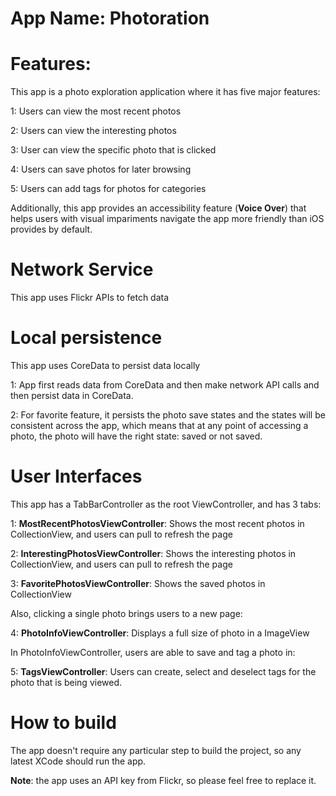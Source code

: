 # App Name: Photoration

# Features:

This app is a photo exploration application where it has five major features:

1: Users can view the most recent photos 

2: Users can view the interesting photos

3: User can view the specific photo that is clicked

4: Users can save photos for later browsing

5: Users can add tags for photos for categories

Additionally, this app provides an accessibility feature (**Voice Over**) that helps users with visual impariments navigate the app more friendly than iOS provides by default. 

# Network Service
This app uses Flickr APIs to fetch data

# Local persistence
This app uses CoreData to persist data locally

1: App first reads data from CoreData and then make network API calls and then persist data in CoreData. 

2: For favorite feature, it persists the photo save states and the states will be consistent across the app, which means that at any point of accessing a photo, the photo will have the right state: saved or not saved. 


# User Interfaces
This app has a TabBarController as the root ViewController, and has 3 tabs:

1: **MostRecentPhotosViewController**: Shows the most recent photos in CollectionView, and users can pull to refresh the page

2: **InterestingPhotosViewController**: Shows the interesting photos in CollectionView, and users can pull to refresh the page

3: **FavoritePhotosViewController**: Shows the saved photos in CollectionView

Also, clicking a single photo brings users to a new page:

4: **PhotoInfoViewController**: Displays a full size of photo in a ImageView

In PhotoInfoViewController, users are able to save and tag a photo in:

5: **TagsViewController**: Users can create, select and deselect tags for the photo that is being viewed. 

# How to build
The app doesn't require any particular step to build the project, so any latest XCode should run the app. 

**Note**: the app uses an API key from Flickr, so please feel free to replace it. 
